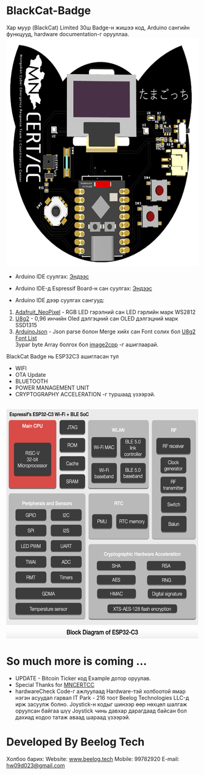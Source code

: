 # BlackCat-Badge
Хар муур (BlackCat) Limited 30ш Badge-н жишээ код, Arduino сангийн функцууд, hardware documentation-г орууллаа.
<br> <img height = "600" src="https://github.com/helicopteresdc/BlackCat-Badge/blob/main/Images/FrontSide%20BlackCat%20PCB.png"/><br>
* Arduino IDE суулгах: <a href="https://www.arduino.cc/en/software">Эндээс</a>
* Arduino IDE-д Espressif Board-н сан суулгах: <a href="https://randomnerdtutorials.com/installing-the-esp32-board-in-arduino-ide-windows-instructions">Эндээс</a>

* Arduino IDE дээр суулгах сангууд:
1. <a href="https://github.com/adafruit/Adafruit_NeoPixel">Adafruit_NeoPixel</a> - RGB LED гэрэлний сан LED гэрлийн марк WS2812
2. <a href="https://github.com/olikraus/U8g2_Arduino">U8g2</a>  - 0,96 инчийн Oled дэлгэцний сан OLED дэлгэцний марк SSD1315
3. <a href="https://github.com/bblanchon/ArduinoJson">ArduinoJson</a>  - Json parse болон Merge хийх сан
Font солих бол <a href="https://github.com/olikraus/u8g2/wiki/fntlistall">U8g2 Font List</a>  
Зураг byte Array болгох бол <a href="https://javl.github.io/image2cpp/">image2cpp</a>  -г ашиглаарай.

BlackCat Badge нь ESP32C3 ашигласан тул
- WIFI 
- OTA Update
- BLUETOOTH
- POWER MANAGEMENT UNIT
- CRYPTOGRAPHY ACCELERATION -г туршаад үзээрэй.

<br> <img height = "600" src="https://github.com/helicopteresdc/BlackCat-Badge/blob/main/Images/ESP32C3%20Architecture.png"/><br>

# So much more is coming ...
* UPDATE - Bitcoin Ticker код Example дотор оруулав.
* Special Thanks for <a href="https://mncert.org/">MNCERTCC</a>
* hardwareCheck Code-г ажлуулаад Hardware-тэй холбоотой ямар нэгэн асуудал гарвал IT Park - 216 тоот Beelog Technologies LLC-д ирж засуулж болно. Joystick-н кодыг шинээр өөр нөхцөл шалгаж оруулсан байгаа шүү Joystick чинь давхар дарагдаад байсан бол дахиад кодоо татаж аваад шараад үзээрэй.

# Developed By Beelog Tech
Холбоо барих:
Website: www.beelog.tech
Mobile: 99782920
E-mail: hw09d023@gmail.com

